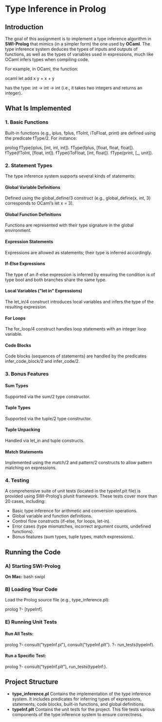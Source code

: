 # Type Inference in Prolog

## Introduction

The goal of this assignment is to implement a type inference algorithm in **SWI-Prolog** that mimics (in a simpler form) the one used by **OCaml**. The type inference system deduces the types of inputs and outputs of functions, as well as the types of variables used in expressions, much like OCaml infers types when compiling code.

For example, in OCaml, the function:

ocaml
let add x y = x + y


has the type: int -> int -> int (i.e., it takes two integers and returns an integer).

## What Is Implemented

### 1. Basic Functions
Built-in functions (e.g., iplus, fplus, fToInt, iToFloat, print) are defined using the predicate fType/2.
For instance:

prolog
fType(iplus, [int, int, int]).
fType(fplus, [float, float, float]).
fType(fToInt, [float, int]).
fType(iToFloat, [int, float]).
fType(print, [_, unit]).


### 2. Statement Types
The type inference system supports several kinds of statements:

#### Global Variable Definitions
Defined using the global_define/3 construct (e.g., global_define(x, int, 3) corresponds to OCaml’s let x = 3).

#### Global Function Definitions
Functions are represented with their type signature in the global environment.

#### Expression Statements
Expressions are allowed as statements; their type is inferred accordingly.

#### If-Else Expressions
The type of an if-else expression is inferred by ensuring the condition is of type bool and both branches share the same type.

#### Local Variables ("let in" Expressions)
The let_in/4 construct introduces local variables and infers the type of the resulting expression.

#### For Loops
The for_loop/4 construct handles loop statements with an integer loop variable.

#### Code Blocks
Code blocks (sequences of statements) are handled by the predicates infer_code_block/2 and infer_code/2.

### 3. Bonus Features

#### Sum Types
Supported via the sum/2 type constructor.

#### Tuple Types
Supported via the tuple/2 type constructor.

#### Tuple Unpacking
Handled via let_in and tuple constructs.

#### Match Statements
Implemented using the match/2 and pattern/2 constructs to allow pattern matching on expressions.

### 4. Testing
A comprehensive suite of unit tests (located in the typeInf.plt file) is provided using SWI-Prolog’s plunit framework. These tests cover more than 20 cases, including:

- Basic type inference for arithmetic and conversion operations.
- Global variable and function definitions.
- Control flow constructs (if-else, for loops, let-in).
- Error cases (type mismatches, incorrect argument counts, undefined functions).
- Bonus features (sum types, tuple types, match expressions).

## Running the Code

### A) Starting SWI-Prolog

**On Mac:**
bash
swipl


### B) Loading Your Code
Load the Prolog source file (e.g., type_inference.pl):

prolog
?- [typeInf].


### E) Running Unit Tests
#### Run All Tests:
prolog
?- consult("typeInf.pl"), consult("typeInf.plt").
?- run_tests(typeInf).


#### Run a Specific Test:
prolog
?- consult("typeInf.plt"), run_tests(typeInf:<testname>).


## Project Structure

- **type_inference.pl**
  Contains the implementation of the type inference system. It includes predicates for inferring types of expressions, statements, code blocks, built-in functions, and global definitions.
- **typeInf.plt**
  Contains the unit tests for the project. This file tests various components of the type inference system to ensure correctness.
